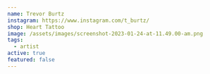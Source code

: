 ```yaml
---
name: Trevor Burtz
instagram: https://www.instagram.com/t_burtz/
shop: Heart Tattoo
image: /assets/images/screenshot-2023-01-24-at-11.49.00-am.png
tags:
  - artist
active: true
featured: false
---
```

